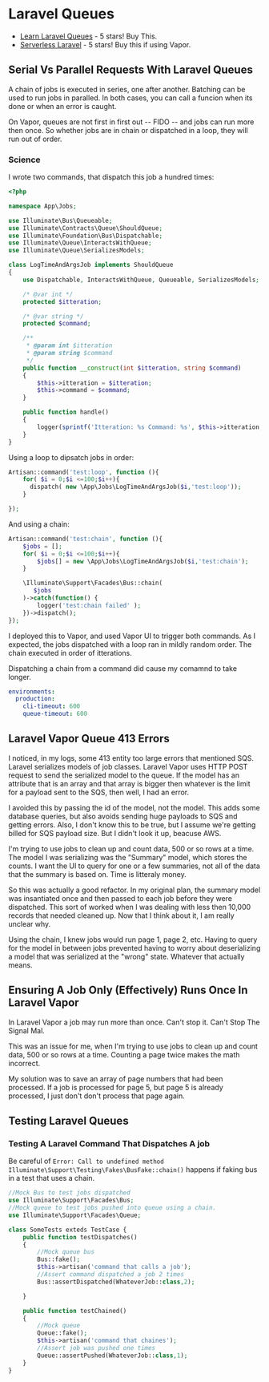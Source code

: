 # Laravel Queues

- [Learn Laravel Queues](https://learn-laravel-queues.com) - 5 stars! Buy This.
- [Serverless Laravel](https://serverlesslaravelcourse.com/) - 5 stars! Buy this if using Vapor.

## Serial Vs Parallel Requests With Laravel Queues

A chain of jobs is executed in series, one after another. Batching can be used to run jobs in paralled. In both cases, you can call a funcion when its done or when an error is caught.

On Vapor, queues are not first in first out -- FIDO -- and jobs can run more then once. So whether jobs are in chain or dispatched in a loop, they will run out of order.

### Science

I wrote two commands, that dispatch this job a hundred times:

```php
<?php

namespace App\Jobs;

use Illuminate\Bus\Queueable;
use Illuminate\Contracts\Queue\ShouldQueue;
use Illuminate\Foundation\Bus\Dispatchable;
use Illuminate\Queue\InteractsWithQueue;
use Illuminate\Queue\SerializesModels;

class LogTimeAndArgsJob implements ShouldQueue
{
    use Dispatchable, InteractsWithQueue, Queueable, SerializesModels;

    /* @var int */
    protected $itteration;

    /* @var string */
    protected $command;

    /**
     * @param int $itteration
     * @param string $command
     */
    public function __construct(int $itteration, string $command)
    {
        $this->itteration = $itteration;
        $this->command = $command;
    }

    public function handle()
    {
        logger(sprintf('Itteration: %s Command: %s', $this->itteration,$this->command) );
    }
}
```

Using a loop to dipsatch jobs in order:

```php
Artisan::command('test:loop', function (){
    for( $i = 0;$i <=100;$i++){
      dispatch( new \App\Jobs\LogTimeAndArgsJob($i,'test:loop'));
    }

});
```

And using a chain:

```php
Artisan::command('test:chain', function (){
    $jobs = [];
    for( $i = 0;$i <=100;$i++){
        $jobs[] = new \App\Jobs\LogTimeAndArgsJob($i,'test:chain');
    }

    \Illuminate\Support\Facades\Bus::chain(
       $jobs
    )->catch(function() {
        logger('test:chain failed' );
    })->dispatch();
});
```

I deployed this to Vapor, and used Vapor UI to trigger both commands. As I expected, the jobs dispatched with a loop ran in mildly random order. The chain executed in order of itterations.

Dispatching a chain from a command did cause my comamnd to take longer.

```yaml
environments:
  production:
    cli-timeout: 600
    queue-timeout: 600
```

## Laravel Vapor Queue 413 Errors

I noticed, in my logs, some 413 entity too large errors that mentioned SQS. Laravel serializes models of job classes. Laravel Vapor uses HTTP POST request to send the serialized model to the queue. If the model has an attribute that is an array and that array is bigger then whatever is the limit for a payload sent to the SQS, then well, I had an error.

I avoided this by passing the id of the model, not the model. This adds some database queries, but also avoids sending huge payloads to SQS and getting errors. Also, I don't know this to be true, but I assume we're getting billed for SQS payload size. But I didn't look it up, beacuse AWS.

I'm trying to use jobs to clean up and count data, 500 or so rows at a time. The model I was serializing was the "Summary" model, which stores the counts. I want the UI to query for one or a few summaries, not all of the data that the summary is based on. Time is litteraly money.

So this was actually a good refactor. In my original plan, the summary model was insantiated once and then passed to each job before they were dispatched. This sort of worked when I was dealing with less then 10,000 records that needed cleaned up. Now that I think about it, I am really unclear why.

Using the chain, I knew jobs would run page 1, page 2, etc. Having to query for the model in between jobs prevented having to worry about deserializing a model that was serialized at the "wrong" state. Whatever that actually means.

## Ensuring A Job Only (Effectively) Runs Once In Laravel Vapor

In Laravel Vapor a job may run more than once. Can't stop it. Can't Stop The Signal Mal.

This was an issue for me, when I'm trying to use jobs to clean up and count data, 500 or so rows at a time. Counting a page twice makes the math incorrect.

My solution was to save an array of page numbers that had been processed. If a job is processed for page 5, but page 5 is already processed, I just don't don't process that page again.

## Testing Laravel Queues

### Testing A Laravel Command That Dispatches A job

Be careful of `Error: Call to undefined method Illuminate\Support\Testing\Fakes\BusFake::chain()` happens if faking bus in a test that uses a chain.

```php
//Mock Bus to test jobs dispatched
use Illuminate\Support\Facades\Bus;
//Mock queue to test jobs pushed into queue using a chain.
use Illuminate\Support\Facades\Queue;

class SomeTests exteds TestCase {
    public function testDispatches()
    {
        //Mock queue bus
        Bus::fake();
        $this->artisan('command that calls a job');
        //Assert command dispatched a job 2 times
        Bus::assertDispatched(WhateverJob::class,2);

    }

    public function testChained()
    {
        //Mock queue
        Queue::fake();
        $this->artisan('command that chaines');
        //Assert job was pushed one times
        Queue::assertPushed(WhateverJob::class,1);
    }
}
```
